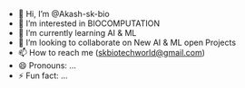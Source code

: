 - 👋 Hi, I’m @Akash-sk-bio
- 👀 I’m interested in BIOCOMPUTATION
- 🌱 I’m currently learning AI & ML
- 💞️ I’m looking to collaborate on New AI & ML open Projects
- 📫 How to reach me (skbiotechworld@gmail.com)
- 😄 Pronouns: ...
- ⚡ Fun fact: ...

<!---
Akash-sk-bio/Akash-sk-bio is a ✨ special ✨ repository because its `README.md` (this file) appears on your GitHub profile.
You can click the Preview link to take a look at your changes.
--->
